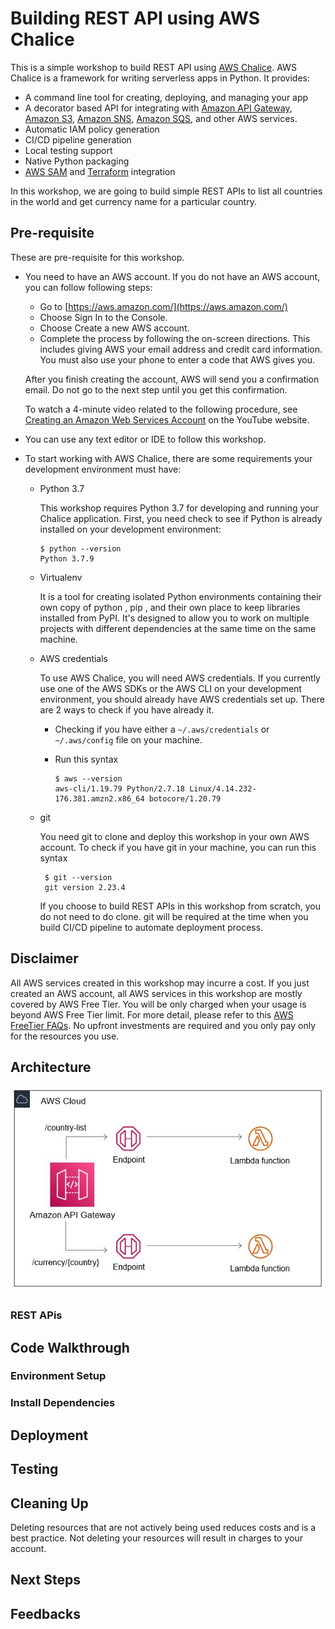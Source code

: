 # Building REST API using AWS Chalice

This is a simple workshop to build REST API using [AWS Chalice](https://aws.github.io/chalice/). AWS Chalice is a framework for writing serverless apps in Python.  It provides:

* A command line tool for creating, deploying, and managing your app
* A decorator based API for integrating with [Amazon API Gateway](https://aws.amazon.com/api-gateway/), [Amazon S3](https://aws.amazon.com/s3/), [Amazon SNS](https://aws.amazon.com/sns/), [Amazon SQS](https://aws.amazon.com/sqs/), and other AWS services.
* Automatic IAM policy generation
* CI/CD pipeline generation
* Local testing support
* Native Python packaging
* [AWS SAM](https://docs.aws.amazon.com/serverless-application-model/latest/developerguide/what-is-sam.html) and [Terraform](https://www.terraform.io/) integration

In this workshop, we are going to build simple REST APIs to list all countries in the world and get currency name for a particular country. 

## Pre-requisite
These are pre-requisite for this workshop.
+ You need to have an AWS account.
  If you do not have an AWS account, you can follow following steps:
  - Go to [https://aws.amazon.com/](https://aws.amazon.com/)
  - Choose Sign In to the Console.
  - Choose Create a new AWS account.
  - Complete the process by following the on-screen directions. This includes giving AWS your email address and credit card information. You must also use your phone to enter a code that AWS gives you.

  After you finish creating the account, AWS will send you a confirmation email. Do not go to the next step until you get this confirmation.
  
  To watch a 4-minute video related to the following procedure, see [Creating an Amazon Web Services Account](https://www.youtube.com/watch?v=WviHsoz8yHk) on the YouTube website.

+ You can use any text editor or IDE to follow this workshop.

+ To start working with AWS Chalice, there are some requirements your development environment must have:

  - Python 3.7
  
    This workshop requires Python 3.7 for developing and running your Chalice application. 
    First, you need check to see if Python is already installed on your development environment:
    
    ```
    $ python --version
    Python 3.7.9
    ```
    
  - Virtualenv

    It is a tool for creating isolated Python environments containing their own copy of python , pip , and their own place to keep libraries installed from PyPI. It's designed to allow you to work on multiple projects with different dependencies at the same time on the same machine. 
    
  - AWS credentials
  
    To use AWS Chalice, you will need AWS credentials. If you currently use one of the AWS SDKs or the AWS CLI on your development environment, you should already have AWS credentials set up. There are 2 ways to check if you have already it.
    
    * Checking if you have either a `~/.aws/credentials` or `~/.aws/config` file on your machine.
    * Run this syntax

      ```
      $ aws --version
      aws-cli/1.19.79 Python/2.7.18 Linux/4.14.232-176.381.amzn2.x86_64 botocore/1.20.79
      ```
    
  - git
    
    You need git to clone and deploy this workshop in your own AWS account. To check if you have git in your machine, you can run this syntax
    
    ```
     $ git --version
     git version 2.23.4
    ```
    
    If you choose to build REST APIs in this workshop from scratch, you do not need to do clone. git will be required at the time when you build CI/CD pipeline to automate deployment process.

## Disclaimer

All AWS services created in this workshop may incurre a cost. If you just created an AWS account, all AWS services in this workshop are mostly covered by AWS Free Tier. You will be only charged when your usage is beyond AWS Free Tier limit. For more detail, please refer to this [AWS FreeTier FAQs](https://aws.amazon.com/free/free-tier-faqs/). No upfront investments are required and you only pay only for the resources you use.

## Architecture
![Architecture Diagram](https://github.com/jfdaniel77/bta-country-data/blob/main/docs/images/architecture.JPG)


### REST APis

## Code Walkthrough

### Environment Setup

### Install Dependencies

## Deployment

## Testing

## Cleaning Up
Deleting resources that are not actively being used reduces costs and is a best practice. Not deleting your resources will result in charges to your account.

## Next Steps

## Feedbacks

